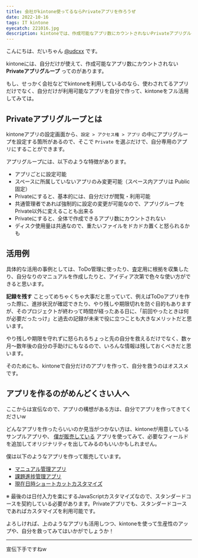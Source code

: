 ```yaml
---
title: 会社がkintone使ってるならPrivateアプリを作ろうぜ
date: 2022-10-16
tags: IT kintone
eyecatch: 221016.jpg
description: kintoneでは、作成可能なアプリ数にカウントされないPrivateアプリグループを利用することができます。社内での自分用の記録とかに活用してみては！
---
```


こんにちは、だいちゃん [@udcxx](https://twitter.com/udc_xx) です。

kintoneには、自分だけが使えて、作成可能なアプリ数にカウントされない **Privateアプリグループ** ってのがあります。

もし、せっかく会社などでkintoneを利用しているのなら、使わされてるアプリだけでなく、自分だけが利用可能なアプリを自分で作って、kintoneをフル活用してみては。

## Privateアプリグループとは

kintoneアプリの設定画面から、`設定 > アクセス権 > アプリ` の中にアプリグループを設定する箇所があるので、そこで `Private` を選ぶだけで、自分専用のアプリにすることができます。

アプリグループには、以下のような特徴があります。

* アプリごとに設定可能
* スペースに所属していないアプリのみ変更可能（スペース内アプリは Public 固定）
* Privateにすると、基本的には、自分だけが閲覧・利用可能
* 共通管理者であれば強制的に設定の変更が可能なので、アプリグループをPrivate以外に変えることも出来る
* Privateにすると、全体で作成できるアプリ数にカウントされない
* ディスク使用量は共通なので、重たいファイルをドカドカ置くと怒られるかも

## 活用例

具体的な活用の事例としては、ToDo管理に使ったり、査定用に根拠を収集したり、自分なりのマニュアルを作成したりと、アイディア次第で色々な使い方ができると思います。

**記録を残す** ことってめちゃくちゃ大事だと思っていて、例えばToDoアプリを作った際に、進捗状況が確認できたり、やり残しや期限切れを防ぐ目的もありますが、そのプロジェクトが終わって時間が経ったある日に、「前回やったときは何が必要だったっけ」と過去の記録が未来で役に立つことも大きなメリットだと思います。

やり残しや期限を守れずに怒られるちょっと先の自分を救えるだけでなく、数ヶ月～数年後の自分の手助けにもなるので、いろんな情報は残しておくべきだと思います。

そのためにも、kintoneで自分だけのアプリを作って、自分を救うのはオススメです。

## アプリを作るのがめんどくさい人へ

ここからは宣伝なので、アプリの構想がある方は、自分でアプリを作ってきてくださいw

どんなアプリを作ったらいいのか見当がつかない方は、kintoneが用意しているサンプルアプリや、 [僕が販売している](https://udcxx.stores.jp/) アプリを使ってみて、必要なフィールドを追加してオリジナリティを出してみるのもいいかもしれません。

僕は以下のようなアプリを作って販売しています。

* [マニュアル管理アプリ](https://udcxx.stores.jp/items/6312ab144ba8b46b7d247f52)
* [課題進捗管理アプリ](https://udcxx.stores.jp/items/6312b3bd23747f56f0078e57)
* [現在日時ショートカットカスタマイズ](https://udcxx.stores.jp/items/6337052ec808a4299283ba9b)

※ 最後のは日付入力を楽にするJavaScriptカスタマイズなので、スタンダードコースを契約している必要があります。Privateアプリでも、スタンダードコースであればカスタマイズを利用可能です。

よろしければ、上のようなアプリも活用しつつ、kintoneを使って生産性のアップや、自分を救ってみてはいかがでしょうか！

-----

宣伝下手ですねw
